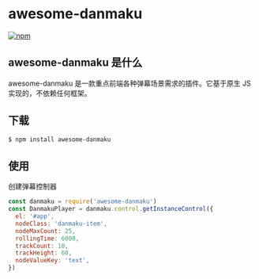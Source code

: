 # awesome-danmaku
[![npm](https://img.shields.io/npm/v/awesome-danmaku.svg?style=flat-square)](https://www.npmjs.com/package/awesome-danmaku)


## awesome-danmaku 是什么
awesome-danmaku 是一款重点前端各种弹幕场景需求的插件。它基于原生 JS 实现的，不依赖任何框架。


## 下载
```bash
$ npm install awesome-danmaku
```


## 使用

创建弹幕控制器

```js
const danmaku = require('awesome-danmaku')
const DanmakuPlayer = danmaku.control.getInstanceControl({
  el: '#app',
  nodeClass: 'danmaku-item',
  nodeMaxCount: 25,
  rollingTime: 6000,
  trackCount: 10,
  trackHeight: 60,
  nodeValueKey: 'text',
})
```
